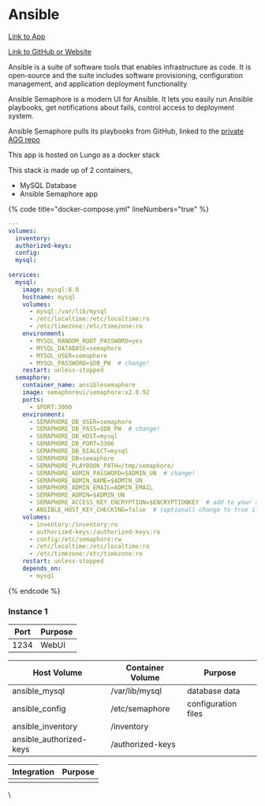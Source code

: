 # Ansible

[Link to App](https://ansible.xfgn.dev)

[Link to GitHub or Website](https://www.ansible-semaphore.com/)

Ansible is a suite of software tools that enables infrastructure as code. It is open-source and the suite includes software provisioning, configuration management, and application deployment functionality

Ansible Semaphore is a modern UI for Ansible. It lets you easily run Ansible playbooks, get notifications about fails, control access to deployment system.

Ansible Semaphore pulls its playbooks from GitHub, linked to the [private AGG repo](https://github.com/trentnbauer/agg.local/tree/main/ansible)

This app is hosted on Lungo as a docker stack

This stack is made up of 2 containers,

* MySQL Database
* Ansible Semaphore app

{% code title="docker-compose.yml" lineNumbers="true" %}
```yaml
---
volumes:
  inventory:
  authorized-keys:
  config:
  mysql:
  
services:
  mysql:
    image: mysql:8.0
    hostname: mysql
    volumes:
      - mysql:/var/lib/mysql
      - /etc/localtime:/etc/localtime:ro
      - /etc/timezone:/etc/timezone:ro
    environment:
      - MYSQL_RANDOM_ROOT_PASSWORD=yes
      - MYSQL_DATABASE=semaphore
      - MYSQL_USER=semaphore
      - MYSQL_PASSWORD=$DB_PW  # change!
    restart: unless-stopped
  semaphore:
    container_name: ansiblesemaphore
    image: semaphoreui/semaphore:v2.8.92
    ports:
      - $PORT:3000
    environment:
      - SEMAPHORE_DB_USER=semaphore
      - SEMAPHORE_DB_PASS=$DB_PW  # change!
      - SEMAPHORE_DB_HOST=mysql
      - SEMAPHORE_DB_PORT=3306
      - SEMAPHORE_DB_DIALECT=mysql
      - SEMAPHORE_DB=semaphore
      - SEMAPHORE_PLAYBOOK_PATH=/tmp/semaphore/
      - SEMAPHORE_ADMIN_PASSWORD=$ADMIN_UN  # change!
      - SEMAPHORE_ADMIN_NAME=$ADMIN_UN
      - SEMAPHORE_ADMIN_EMAIL=ADMIN_EMAIL
      - SEMAPHORE_ADMIN=$ADMIN_UN
      - SEMAPHORE_ACCESS_KEY_ENCRYPTION=$ENCRYPTIONKEY  # add to your access key encryption !
      - ANSIBLE_HOST_KEY_CHECKING=false  # (optional) change to true if you want to enable host key checking
    volumes:
      - inventory:/inventory:ro
      - authorized-keys:/authorized-keys:ro
      - config:/etc/semaphore:rw
      - /etc/localtime:/etc/localtime:ro
      - /etc/timezone:/etc/timezone:ro
    restart: unless-stopped
    depends_on:
      - mysql
```
{% endcode %}

### Instance 1

| Port | Purpose |
| ---- | ------- |
| 1234 | WebUI   |

| Host Volume              | Container Volume | Purpose             |
| ------------------------ | ---------------- | ------------------- |
| ansible\_mysql           | /var/lib/mysql   | database data       |
| ansible\_config          | /etc/semaphore   | configuration files |
| ansible\_inventory       | /inventory       |                     |
| ansible\_authorized-keys | /authorized-keys |                     |

| Integration | Purpose |
| ----------- | ------- |
|             |         |

\
